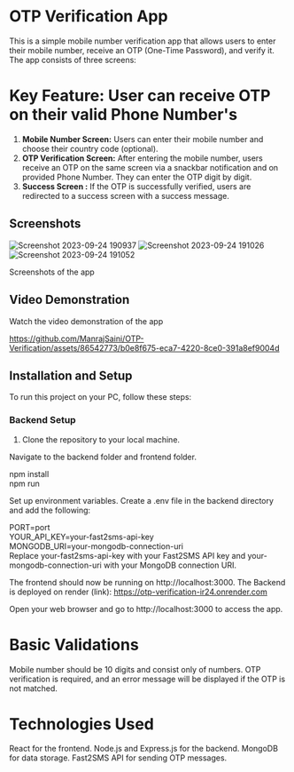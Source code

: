 # OTP Verification App

This is a simple mobile number verification app that allows users to enter their mobile number, receive an OTP (One-Time Password), and verify it. The app consists of three screens:

# **Key Feature: User can receive OTP on their valid Phone Number's**

1. **Mobile Number Screen:** Users can enter their mobile number and choose their country code (optional).
2. **OTP Verification Screen:** After entering the mobile number, users receive an OTP on the same screen via a snackbar notification and on provided Phone Number. They can enter the OTP digit by digit.
3. **Success Screen :** If the OTP is successfully verified, users are redirected to a success screen with a success message. 

## Screenshots
![Screenshot 2023-09-24 190937](https://github.com/ManrajSaini/OTP-Verification/assets/86542773/cfeb47df-6049-43f5-b10a-a934d66ce458)
![Screenshot 2023-09-24 191026](https://github.com/ManrajSaini/OTP-Verification/assets/86542773/123610e7-3fb2-4444-8bcf-db380d9a98cf)
![Screenshot 2023-09-24 191052](https://github.com/ManrajSaini/OTP-Verification/assets/86542773/c7a42b35-d022-44a6-9829-910f9c7409d2)

Screenshots of the app

## Video Demonstration

Watch the video demonstration of the app 


https://github.com/ManrajSaini/OTP-Verification/assets/86542773/b0e8f675-eca7-4220-8ce0-391a8ef9004d


## Installation and Setup

To run this project on your PC, follow these steps:

### Backend Setup

1. Clone the repository to your local machine.   

Navigate to the backend folder and frontend folder.   

npm install   
npm run   


Set up environment variables. Create a .env file in the backend directory and add the following:    

PORT=port    
YOUR_API_KEY=your-fast2sms-api-key   
MONGODB_URI=your-mongodb-connection-uri    
Replace your-fast2sms-api-key with your Fast2SMS API key and your-mongodb-connection-uri with your MongoDB connection URI.    


The frontend should now be running on http://localhost:3000.
The Backend is deployed on render (link): https://otp-verification-ir24.onrender.com 

Open your web browser and go to http://localhost:3000 to access the app.

# Basic Validations
Mobile number should be 10 digits and consist only of numbers.
OTP verification is required, and an error message will be displayed if the OTP is not matched.

# Technologies Used
React for the frontend.
Node.js and Express.js for the backend.
MongoDB for data storage.
Fast2SMS API for sending OTP messages.
